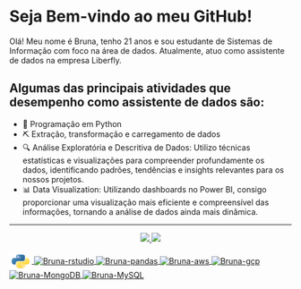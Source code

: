 # Seja Bem-vindo ao meu GitHub!

Olá! Meu nome é Bruna, tenho 21 anos e sou estudante de Sistemas de Informação com foco na área de dados. Atualmente, atuo como assistente de dados na empresa Liberfly.

## Algumas das principais atividades que desempenho como assistente de dados são:

- 🐍 Programação em Python
- ⛏️ Extração, transformação e carregamento de dados 
- 🔍 Análise Exploratória e Descritiva de Dados: Utilizo técnicas estatísticas e visualizações para compreender profundamente os dados, identificando padrões, tendências e insights relevantes para os nossos projetos.
- 📊 Data Visualization: Utilizando dashboards no Power BI, consigo proporcionar uma visualização mais eficiente e compreensível das informações, tornando a análise de dados ainda mais dinâmica.
---

<div align="center">
  <a href="https://github.com/brunacataldo">
  <img height="180em" src="https://github-readme-stats.vercel.app/api?username=brunacataldo&show_icons=true&theme=dracula&include_all_commits=true&count_private=true"/>
  <img height="151em" src="https://github-readme-stats.vercel.app/api/top-langs/?username=brunacataldo&layout=compact&langs_count=7&theme=dracula"/>
</div>
  <div style="display: inline_block"><br>
   <img align="center" alt="Bruna-Python" height="30" width="40" src="https://raw.githubusercontent.com/devicons/devicon/master/icons/python/python-original.svg">
   <img align="center" alt="Bruna-rstudio" height="30" width="40" src="https://cdn.jsdelivr.net/gh/devicons/devicon/icons/rstudio/rstudio-original.svg" />
   <img align="center" alt="Bruna-pandas" height="30" width="40" src="https://cdn.jsdelivr.net/gh/devicons/devicon/icons/pandas/pandas-original-wordmark.svg" />
   <img align="center" alt="Bruna-aws" height="30" width="40" src="https://cdn.jsdelivr.net/gh/devicons/devicon/icons/amazonwebservices/amazonwebservices-original.svg" /> 
   <img align="center" alt="Bruna-gcp" height="30" width="40" src="https://cdn.jsdelivr.net/gh/devicons/devicon/icons/googlecloud/googlecloud-original.svg" />
   <img align="center" alt="Bruna-MongoDB" height="30" width="40" src="https://cdn.jsdelivr.net/gh/devicons/devicon/icons/mongodb/mongodb-original.svg"
         />
   <img align="center" alt="Bruna-MySQL" height="30" width="40" src="https://cdn.jsdelivr.net/gh/devicons/devicon/icons/mysql/mysql-original-wordmark.svg" />
          
         
</div>
